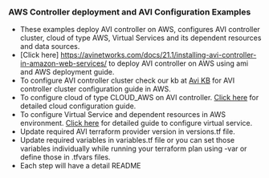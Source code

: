 ### AWS Controller deployment and AVI Configuration Examples

- These examples deploy AVI controller on AWS, configures AVI controller cluster, cloud of type AWS, Virtual Services and its dependent resources and data sources.
- [Click here] https://avinetworks.com/docs/21.1/installing-avi-controller-in-amazon-web-services/ to deploy AVI controller on AWS using ami and AWS deployment guide.
- To configure AVI controller cluster check our kb at [Avi KB](https://avinetworks.com/docs/21.1/cluster-configuration-in-aws/) for AVI controller cluster configuration guide in AWS.
- To configure cloud of type CLOUD_AWS on AVI controller. [Click here](https://avinetworks.com/docs/21.1/configuring-avi-vantage-for-application-delivery-in-amazon-web-services/) for detailed cloud configuration guide.
- To configure Virtual Service and dependent resources in AWS environment. [Click here](https://avinetworks.com/docs/21.1/configuration-guide/applications/virtual-services/) for detailed guide to configure virtual service.
- Update required AVI terraform provider version in versions.tf file.
- Update required variables in variables.tf file or you can set those variables individually while running your terraform plan using -var or define those in .tfvars files.
- Each step will have a detail README
